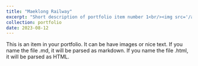 ```yaml
---
title: "Maeklong Railway"
excerpt: "Short description of portfolio item number 1<br/><img src='/artworks/Maeklong_Railway.jpg'>"
collection: portfolio
date: 2023-08-12
---
```


This is an item in your portfolio. It can be have images or nice text. If you name the file .md, it will be parsed as markdown. If you name the file .html, it will be parsed as HTML. 
